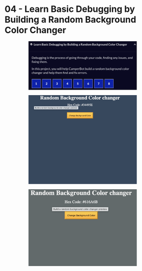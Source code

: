 # 04 - Learn Basic Debugging by Building a Random Background Color Changer

<p align="center">
  <img src="./screenshots/intro.png" width="350" title="Console">
</p>

<p align="center">
  <img src="./screenshots/result1.png" width="350" title="Console">
</p>

<p align="center">
  <img src="./screenshots/result2.png" width="350" title="Console">
</p>
